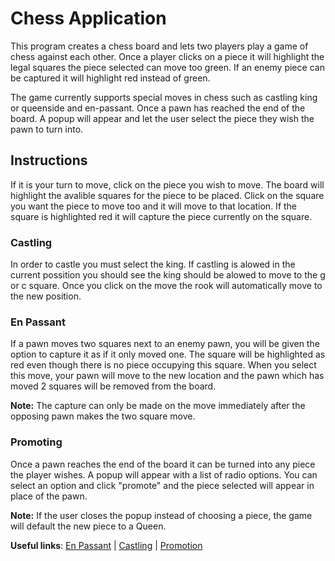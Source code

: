 # Chess Application

This program creates a chess board and lets two players play a game of chess against each other. Once a player clicks on a piece it will  highlight the legal squares the piece selected can move too green. If an enemy piece can be captured it will highlight red instead of  green.

The game currently supports special moves in chess such as castling king or queenside and en-passant. Once a pawn has reached the end of  the board. A popup will appear and let the user select the piece they wish the pawn to turn into.

## Instructions

If it is your turn to move, click on the piece you wish to move. The board will highlight the avalible squares for the piece to be placed. Click on the square you want the piece to move too and it will move to that location. If the square is highlighted red it will capture the piece currently on the square.

### Castling

In order to castle you must select the king. If castling is alowed in the current possition you should see the king should be alowed to move to the g or c square. Once you click on the move the rook will automatically move to the new position.

### En Passant

If a pawn moves two squares next to an enemy pawn, you will be given the option to capture it as if it only moved one. The square will be highlighted as red even though there is no piece occupying this square. When you select this move, your pawn will move to the new location and the pawn which has moved 2 squares will be removed from the board.

**Note:** The capture can only be made on the move immediately after the opposing pawn makes the two square move.

### Promoting

Once a pawn reaches the end of the board it can be turned into any piece the player wishes. A popup will appear with a list of radio options. You can select an option and click "promote" and the piece selected will appear in place of the pawn.

**Note:** If the user closes the popup instead of choosing a piece, the game will default the new piece to a Queen.


**Useful links**: 
[En Passant](https://en.wikipedia.org/wiki/En_passant) |
[Castling](https://en.wikipedia.org/wiki/Castling) |
[Promotion](https://en.wikipedia.org/wiki/Promotion_(chess))
